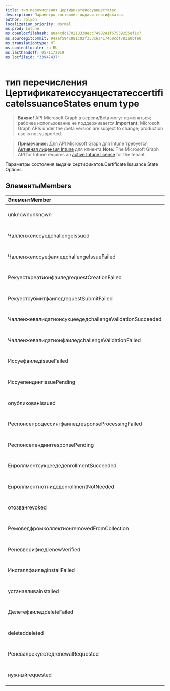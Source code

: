 ```yaml
---
title: тип перечисления Цертификатеиссуанцестатес
description: Параметры состояния выдачи сертификатов.
author: rolyon
localization_priority: Normal
ms.prod: Intune
ms.openlocfilehash: a0a4cdd170218338ecc7498241f67539255ef1c7
ms.sourcegitcommit: 94aaf594c881c02f353c6a417460cdf783a0bfe0
ms.translationtype: MT
ms.contentlocale: ru-RU
ms.lasthandoff: 05/11/2019
ms.locfileid: "33947437"
---
```

# <a name="certificateissuancestates-enum-type"></a><span data-ttu-id="0dd64-103">тип перечисления Цертификатеиссуанцестатес</span><span class="sxs-lookup"><span data-stu-id="0dd64-103">certificateIssuanceStates enum type</span></span>

> <span data-ttu-id="0dd64-104">**Важно!** API Microsoft Graph в версии/Beta могут изменяться; рабочее использование не поддерживается.</span><span class="sxs-lookup"><span data-stu-id="0dd64-104">**Important:** Microsoft Graph APIs under the /beta version are subject to change; production use is not supported.</span></span>

> <span data-ttu-id="0dd64-105">**Примечание:** Для API Microsoft Graph для Intune требуется [Активная лицензия Intune](https://go.microsoft.com/fwlink/?linkid=839381) для клиента.</span><span class="sxs-lookup"><span data-stu-id="0dd64-105">**Note:** The Microsoft Graph API for Intune requires an [active Intune license](https://go.microsoft.com/fwlink/?linkid=839381) for the tenant.</span></span>

<span data-ttu-id="0dd64-106">Параметры состояния выдачи сертификатов.</span><span class="sxs-lookup"><span data-stu-id="0dd64-106">Certificate Issuance State Options.</span></span>

## <a name="members"></a><span data-ttu-id="0dd64-107">Элементы</span><span class="sxs-lookup"><span data-stu-id="0dd64-107">Members</span></span>
|<span data-ttu-id="0dd64-108">Элемент</span><span class="sxs-lookup"><span data-stu-id="0dd64-108">Member</span></span>|<span data-ttu-id="0dd64-109">Значение</span><span class="sxs-lookup"><span data-stu-id="0dd64-109">Value</span></span>|<span data-ttu-id="0dd64-110">Описание</span><span class="sxs-lookup"><span data-stu-id="0dd64-110">Description</span></span>|
|:---|:---|:---|
|<span data-ttu-id="0dd64-111">unknown</span><span class="sxs-lookup"><span data-stu-id="0dd64-111">unknown</span></span>|<span data-ttu-id="0dd64-112">нуль</span><span class="sxs-lookup"><span data-stu-id="0dd64-112">0</span></span>|<span data-ttu-id="0dd64-113">Пока не задокументировано.</span><span class="sxs-lookup"><span data-stu-id="0dd64-113">Not yet documented</span></span>|
|<span data-ttu-id="0dd64-114">Чалленжеиссуед</span><span class="sxs-lookup"><span data-stu-id="0dd64-114">challengeIssued</span></span>|<span data-ttu-id="0dd64-115">1,1</span><span class="sxs-lookup"><span data-stu-id="0dd64-115">1</span></span>|<span data-ttu-id="0dd64-116">Пока не задокументировано.</span><span class="sxs-lookup"><span data-stu-id="0dd64-116">Not yet documented</span></span>|
|<span data-ttu-id="0dd64-117">Чалленжеиссуефаилед</span><span class="sxs-lookup"><span data-stu-id="0dd64-117">challengeIssueFailed</span></span>|<span data-ttu-id="0dd64-118">2</span><span class="sxs-lookup"><span data-stu-id="0dd64-118">2</span></span>|<span data-ttu-id="0dd64-119">Пока не задокументировано.</span><span class="sxs-lookup"><span data-stu-id="0dd64-119">Not yet documented</span></span>|
|<span data-ttu-id="0dd64-120">Рекуесткреатионфаилед</span><span class="sxs-lookup"><span data-stu-id="0dd64-120">requestCreationFailed</span></span>|<span data-ttu-id="0dd64-121">4</span><span class="sxs-lookup"><span data-stu-id="0dd64-121">3</span></span>|<span data-ttu-id="0dd64-122">Пока не задокументировано.</span><span class="sxs-lookup"><span data-stu-id="0dd64-122">Not yet documented</span></span>|
|<span data-ttu-id="0dd64-123">Рекуестсубмитфаилед</span><span class="sxs-lookup"><span data-stu-id="0dd64-123">requestSubmitFailed</span></span>|<span data-ttu-id="0dd64-124">SP4</span><span class="sxs-lookup"><span data-stu-id="0dd64-124">4</span></span>|<span data-ttu-id="0dd64-125">Пока не задокументировано.</span><span class="sxs-lookup"><span data-stu-id="0dd64-125">Not yet documented</span></span>|
|<span data-ttu-id="0dd64-126">Чалленжевалидатионсукцеедед</span><span class="sxs-lookup"><span data-stu-id="0dd64-126">challengeValidationSucceeded</span></span>|<span data-ttu-id="0dd64-127">17:00</span><span class="sxs-lookup"><span data-stu-id="0dd64-127">5</span></span>|<span data-ttu-id="0dd64-128">Пока не задокументировано.</span><span class="sxs-lookup"><span data-stu-id="0dd64-128">Not yet documented</span></span>|
|<span data-ttu-id="0dd64-129">Чалленжевалидатионфаилед</span><span class="sxs-lookup"><span data-stu-id="0dd64-129">challengeValidationFailed</span></span>|<span data-ttu-id="0dd64-130">6 </span><span class="sxs-lookup"><span data-stu-id="0dd64-130">6</span></span>|<span data-ttu-id="0dd64-131">Пока не задокументировано.</span><span class="sxs-lookup"><span data-stu-id="0dd64-131">Not yet documented</span></span>|
|<span data-ttu-id="0dd64-132">Иссуефаилед</span><span class="sxs-lookup"><span data-stu-id="0dd64-132">issueFailed</span></span>|<span data-ttu-id="0dd64-133">7 </span><span class="sxs-lookup"><span data-stu-id="0dd64-133">7</span></span>|<span data-ttu-id="0dd64-134">Пока не задокументировано.</span><span class="sxs-lookup"><span data-stu-id="0dd64-134">Not yet documented</span></span>|
|<span data-ttu-id="0dd64-135">Иссуепендинг</span><span class="sxs-lookup"><span data-stu-id="0dd64-135">issuePending</span></span>|<span data-ttu-id="0dd64-136">8 </span><span class="sxs-lookup"><span data-stu-id="0dd64-136">8</span></span>|<span data-ttu-id="0dd64-137">Пока не задокументировано.</span><span class="sxs-lookup"><span data-stu-id="0dd64-137">Not yet documented</span></span>|
|<span data-ttu-id="0dd64-138">опубликован</span><span class="sxs-lookup"><span data-stu-id="0dd64-138">issued</span></span>|<span data-ttu-id="0dd64-139">9 </span><span class="sxs-lookup"><span data-stu-id="0dd64-139">9</span></span>|<span data-ttu-id="0dd64-140">Пока не задокументировано.</span><span class="sxs-lookup"><span data-stu-id="0dd64-140">Not yet documented</span></span>|
|<span data-ttu-id="0dd64-141">Респонсепроцессингфаилед</span><span class="sxs-lookup"><span data-stu-id="0dd64-141">responseProcessingFailed</span></span>|<span data-ttu-id="0dd64-142">10 </span><span class="sxs-lookup"><span data-stu-id="0dd64-142">10</span></span>|<span data-ttu-id="0dd64-143">Пока не задокументировано.</span><span class="sxs-lookup"><span data-stu-id="0dd64-143">Not yet documented</span></span>|
|<span data-ttu-id="0dd64-144">Респонсепендинг</span><span class="sxs-lookup"><span data-stu-id="0dd64-144">responsePending</span></span>|<span data-ttu-id="0dd64-145">-11:00</span><span class="sxs-lookup"><span data-stu-id="0dd64-145">11</span></span>|<span data-ttu-id="0dd64-146">Пока не задокументировано.</span><span class="sxs-lookup"><span data-stu-id="0dd64-146">Not yet documented</span></span>|
|<span data-ttu-id="0dd64-147">Енроллментсукцеедед</span><span class="sxs-lookup"><span data-stu-id="0dd64-147">enrollmentSucceeded</span></span>|<span data-ttu-id="0dd64-148">12</span><span class="sxs-lookup"><span data-stu-id="0dd64-148">12</span></span>|<span data-ttu-id="0dd64-149">Пока не задокументировано.</span><span class="sxs-lookup"><span data-stu-id="0dd64-149">Not yet documented</span></span>|
|<span data-ttu-id="0dd64-150">Енроллментнотнидед</span><span class="sxs-lookup"><span data-stu-id="0dd64-150">enrollmentNotNeeded</span></span>|<span data-ttu-id="0dd64-151">13</span><span class="sxs-lookup"><span data-stu-id="0dd64-151">13</span></span>|<span data-ttu-id="0dd64-152">Пока не задокументировано.</span><span class="sxs-lookup"><span data-stu-id="0dd64-152">Not yet documented</span></span>|
|<span data-ttu-id="0dd64-153">отозван</span><span class="sxs-lookup"><span data-stu-id="0dd64-153">revoked</span></span>|<span data-ttu-id="0dd64-154">14</span><span class="sxs-lookup"><span data-stu-id="0dd64-154">14</span></span>|<span data-ttu-id="0dd64-155">Пока не задокументировано.</span><span class="sxs-lookup"><span data-stu-id="0dd64-155">Not yet documented</span></span>|
|<span data-ttu-id="0dd64-156">Ремоведфромколлектион</span><span class="sxs-lookup"><span data-stu-id="0dd64-156">removedFromCollection</span></span>|<span data-ttu-id="0dd64-157">означает</span><span class="sxs-lookup"><span data-stu-id="0dd64-157">15</span></span>|<span data-ttu-id="0dd64-158">Пока не задокументировано.</span><span class="sxs-lookup"><span data-stu-id="0dd64-158">Not yet documented</span></span>|
|<span data-ttu-id="0dd64-159">Реневверифиед</span><span class="sxs-lookup"><span data-stu-id="0dd64-159">renewVerified</span></span>|<span data-ttu-id="0dd64-160">столбцов</span><span class="sxs-lookup"><span data-stu-id="0dd64-160">16</span></span>|<span data-ttu-id="0dd64-161">Пока не задокументировано.</span><span class="sxs-lookup"><span data-stu-id="0dd64-161">Not yet documented</span></span>|
|<span data-ttu-id="0dd64-162">Инсталлфаилед</span><span class="sxs-lookup"><span data-stu-id="0dd64-162">installFailed</span></span>|<span data-ttu-id="0dd64-163">17</span><span class="sxs-lookup"><span data-stu-id="0dd64-163">17</span></span>|<span data-ttu-id="0dd64-164">Пока не задокументировано.</span><span class="sxs-lookup"><span data-stu-id="0dd64-164">Not yet documented</span></span>|
|<span data-ttu-id="0dd64-165">устанавлива</span><span class="sxs-lookup"><span data-stu-id="0dd64-165">installed</span></span>|<span data-ttu-id="0dd64-166">0,18</span><span class="sxs-lookup"><span data-stu-id="0dd64-166">18</span></span>|<span data-ttu-id="0dd64-167">Пока не задокументировано.</span><span class="sxs-lookup"><span data-stu-id="0dd64-167">Not yet documented</span></span>|
|<span data-ttu-id="0dd64-168">Делетефаилед</span><span class="sxs-lookup"><span data-stu-id="0dd64-168">deleteFailed</span></span>|<span data-ttu-id="0dd64-169">19</span><span class="sxs-lookup"><span data-stu-id="0dd64-169">19</span></span>|<span data-ttu-id="0dd64-170">Пока не задокументировано.</span><span class="sxs-lookup"><span data-stu-id="0dd64-170">Not yet documented</span></span>|
|<span data-ttu-id="0dd64-171">deleted</span><span class="sxs-lookup"><span data-stu-id="0dd64-171">deleted</span></span>|<span data-ttu-id="0dd64-172">двадцать</span><span class="sxs-lookup"><span data-stu-id="0dd64-172">20</span></span>|<span data-ttu-id="0dd64-173">Пока не задокументировано.</span><span class="sxs-lookup"><span data-stu-id="0dd64-173">Not yet documented</span></span>|
|<span data-ttu-id="0dd64-174">Реневалрекуестед</span><span class="sxs-lookup"><span data-stu-id="0dd64-174">renewalRequested</span></span>|<span data-ttu-id="0dd64-175">21</span><span class="sxs-lookup"><span data-stu-id="0dd64-175">21</span></span>|<span data-ttu-id="0dd64-176">Пока не задокументировано.</span><span class="sxs-lookup"><span data-stu-id="0dd64-176">Not yet documented</span></span>|
|<span data-ttu-id="0dd64-177">нужный</span><span class="sxs-lookup"><span data-stu-id="0dd64-177">requested</span></span>|<span data-ttu-id="0dd64-178">22</span><span class="sxs-lookup"><span data-stu-id="0dd64-178">22</span></span>|<span data-ttu-id="0dd64-179">Пока не задокументировано.</span><span class="sxs-lookup"><span data-stu-id="0dd64-179">Not yet documented</span></span>|




